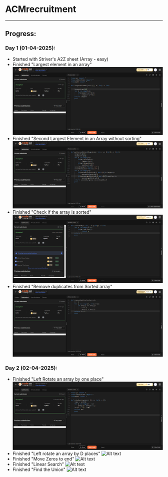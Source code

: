 # ACMrecruitment
***
## Progress:
### Day 1 (01-04-2025):
  - Started with Striver's A2Z sheet (Array - easy)
  - Finished "Largest element in an array"
    ![Alt text](Screenshots/LargestElementInTheArray.png)
  - Finished "Second Largest Element in an Array without sorting"
    ![Alt text](Screenshots/SecondLargestElementinanArraywithoutsorting.png)
  - Finished "Check if the array is sorted"
    ![Alt text](Screenshots/CheckifanArrayisSorted.png)
  - Finished "Remove duplicates from Sorted array"
    ![Alt text](Screenshots/RemoveduplicatesfromSortedarray.png)
### Day 2 (02-04-2025):
  - Finished "Left Rotate an array by one place"
    ![Alt text](Screenshots/LeftRotatetheArraybyOne.png)
  - Finished "Left rotate an array by D places"
    ![Alt text]()
  - Finished "Move Zeros to end"
    ![Alt text]()
  - Finished "Linear Search"
    ![Alt text]()
  - Finished "Find the Union"
    ![Alt text]()

